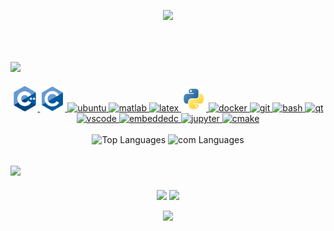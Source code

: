 
<!--
<div align="center">
<img width="35%" alt="Matrix Illustration" src="https://github.com/NestorDP/NestorDP/blob/main/git_dev/file_4739.gif" />
</div>
-->

<!--
<h1> <img src="https://img.shields.io/badge/Hi%20There%E2%80%9A-Welcome%20to%20my%20Github%20profile%21-125740?style=for-the-badge" /> </h1>
-->
<!--
<div align="center">
  <img width="20%" alt="Matrix Illustration" src="https://github.com/NestorDP/NestorDP/blob/main/git_dev/file_4739.gif" />
</div>
-->

<p align="center">
  <a href="https://github.com/DenverCoder1/readme-typing-svg">
    <img src="https://readme-typing-svg.herokuapp.com?font=Time+New+Roman&color=198834&size=25&center=true&vCenter=true&width=600&height=100&lines=Electronic+Engineer;++;Master+Degree+in+Computing+and+Robotic;PhD+Student;Bazilian+Institute+of+Robotic+Researcher">
  </a>
</p>

<br>

<!--
languagens and tools
============================================= -->
## <img src="https://img.shields.io/badge/My-languagens%20and%20Tools-125740?style=for-the-badge" />
<!--
## <picture><img width="11%" alt="Code Illustration" src="https://github.com/NestorDP/NestorDP/blob/main/git_dev/file_4734.gif"></picture> <img src="https://img.shields.io/badge/My-languagens%20and%20Tools-125740?style=for-the-badge" />
-->

<p align="center">
  <a href="https://www.w3schools.com/cpp/" target="_blank" rel="noreferrer"> <img src="https://raw.githubusercontent.com/devicons/devicon/master/icons/cplusplus/cplusplus-original.svg" alt="cplusplus" width="40" height="40"/> </a>
  <a href="https://www.cprogramming.com/" target="_blank" rel="noreferrer"> <img src="https://raw.githubusercontent.com/devicons/devicon/master/icons/c/c-original.svg" alt="c" width="40" height="40"/> </a> 
  <a href="https://ubuntu.com//" target="_blank" rel="noreferrer"> <img src="https://cdn.jsdelivr.net/gh/devicons/devicon/icons/ubuntu/ubuntu-plain.svg" alt="ubuntu" width="40" height="40"/> </a> 
  <a href="https://www.mathworks.com/" target="_blank" rel="noreferrer"> <img src="https://upload.wikimedia.org/wikipedia/commons/2/21/Matlab_Logo.png" alt="matlab" width="40" height="40"/> </a>
  <a href="https://www.latex-project.org/" target="_blank" rel="noreferrer"> <img src="https://cdn.jsdelivr.net/gh/devicons/devicon/icons/latex/latex-original.svg" alt="latex" width="40" height="40"/> </a>
  <a href="https://www.python.org" target="_blank" rel="noreferrer"> <img src="https://raw.githubusercontent.com/devicons/devicon/master/icons/python/python-original.svg" alt="python" width="40" height="40"/> </a>
  <a href="https://www.docker.com/" target="_blank" rel="noreferrer"> <img src="https://cdn.jsdelivr.net/gh/devicons/devicon/icons/docker/docker-original.svg" alt="docker" width="40" height="40"/> </a> 
  <a href="https://git-scm.com/" target="_blank" rel="noreferrer"> <img src="https://www.vectorlogo.zone/logos/git-scm/git-scm-icon.svg" alt="git" width="40" height="40"/> </a> 
  <a href="https://www.gnu.org/software/bash/" target="_blank" rel="noreferrer"> <img src="https://www.vectorlogo.zone/logos/gnu_bash/gnu_bash-icon.svg" alt="bash" width="40" height="40"/> </a> 
  <a href="https://www.qt.io/" target="_blank" rel="noreferrer"> <img src="https://upload.wikimedia.org/wikipedia/commons/0/0b/Qt_logo_2016.svg" alt="qt" width="40" height="40"/> </a>
  <a href="https://code.visualstudio.com/" target="_blank" rel="noreferrer"> <img src="https://cdn.jsdelivr.net/gh/devicons/devicon/icons/vscode/vscode-original.svg" alt="vscode" width="40" height="40"/> </a>  
  <a href="https://developer.arm.com/downloads/-/gnu-rm" target="_blank" rel="noreferrer"> <img src="https://cdn.jsdelivr.net/gh/devicons/devicon/icons/embeddedc/embeddedc-original.svg" alt="embeddedc" width="40" height="40"/> </a>
  <a href="https://jupyter.org/" target="_blank" rel="noreferrer"> <img src="https://cdn.jsdelivr.net/gh/devicons/devicon/icons/jupyter/jupyter-original.svg" alt="jupyter" width="40" height="40"/> </a>
  <a href="https://cmake.org/" target="_blank" rel="noreferrer"> <img src="https://cdn.jsdelivr.net/gh/devicons/devicon/icons/cmake/cmake-original.svg" alt="cmake" width="40" height="40"/> </a>

  <br />
  <br />
  
  <img width="28%" src="http://github-profile-summary-cards.vercel.app/api/cards/repos-per-language?username=NestorDP&theme=vue" alt="Top Languages"/>
  <img width="28%" src="http://github-profile-summary-cards.vercel.app/api/cards/most-commit-language?username=NestorDP&theme=vue"  alt="com Languages"/>
</p>


<!--
Statistics
============================================= -->
## <img src="https://img.shields.io/badge/My-Statistics-125740?style=for-the-badge" />

<!--
## <picture><img width="11%" alt="Code Illustration" src="https://github.com/NestorDP/NestorDP/blob/main/git_dev/file_4750.gif"></picture> <img src="https://img.shields.io/badge/My-Statistics-125740?style=for-the-badge" />
-->

<p align="center">
  <img width="37.5%" src="https://github-readme-stats.vercel.app/api?username=NestorDP&show_icons=true&theme=gotham&hide_border=true" />
  <img width="39.752%" src="https://github-readme-streak-stats.herokuapp.com/?user=NestorDP&theme=gotham&hide_border=true" />
</p>


<!--
baseboad
============================================= -->
<!--
<img width="15%" alt="hello world Illustration" src="https://github.com/NestorDP/NestorDP/blob/main/git_dev/file_4737.gif" />
<br />
<img src="https://img.shields.io/badge/From%20Hello%20World%20I%27ve%20Written-3%20Million%20lines%20of%20code%21-125740" />
<br />
-->
<p align="center">
  <a href="https://www.nestor.eng.br" target="_blank" rel="noreferrer"> <img src="https://img.shields.io/badge/Www-Nestor.Eng.Br-125740?style=for-the-badge" />  </a>
  
  <!--
  <a href="https://www.linkedin.com/in/nestorpneto/" target="_blank">
    <img src=https://img.shields.io/badge/linkedin-%2300acee.svg?color=405DE6&style=flat&logo=linkedin&logoColor=white alt=linkedin style="margin-bottom: 5px;" />
  </a>
  -->
  <!--
  <a href="https://www.instagram.com/nestordpn/" target="_blank">
    <img src=https://img.shields.io/badge/instagram-%ff5851db.svg?color=C13584&style=flat&logo=instagram&logoColor=white alt=instagram style="margin-bottom: 5px;" />
  </a>
  -->
</p>

